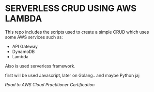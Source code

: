 # SERVERLESS CRUD USING AWS LAMBDA

This repo includes the scripts used to create a simple CRUD which uses some AWS services such as:

- API Gateway
- DynamoDB
- Lambda

Also is used serverless framework.

first will be used Javascript, later on Golang.. and maybe Python jaj


*Road to AWS Cloud Practitioner Certification*